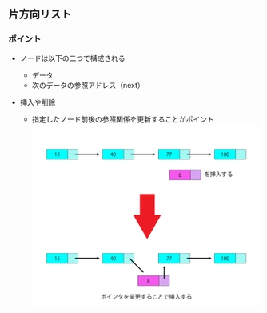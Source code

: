## 片方向リスト

### ポイント
- ノードは以下の二つで構成される
    - データ
    - 次のデータの参照アドレス（next）

- 挿入や削除
    - 指定したノード前後の参照関係を更新することがポイント
![alt text](image.png)